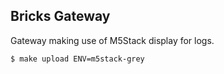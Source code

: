 ## Bricks Gateway

Gateway making use of M5Stack display for logs.


```bash
$ make upload ENV=m5stack-grey
```
